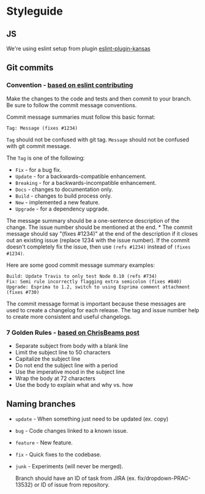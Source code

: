 # Styleguide

## JS
We're using eslint setup from plugin [eslint-plugin-kansas](../linters/eslint-plugin-kansas/README.md)
    

## Git commits
### Convention - [based on eslint contributing](https://eslint.org/docs/1.0.0/developer-guide/contributing#step-2-make-your-changes)
Make the changes to the code and tests and then commit to your branch. Be sure to follow the commit message conventions.

Commit message summaries must follow this basic format:

```
Tag: Message (fixes #1234)
```

`Tag` should not be confused with git tag.
`Message` should not be confused with git commit message.

The `Tag` is one of the following:

* `Fix` - for a bug fix.
* `Update` - for a backwards-compatible enhancement.
* `Breaking` - for a backwards-incompatible enhancement.
* `Docs` - changes to documentation only.
* `Build` - changes to build process only.
* `New` - implemented a new feature.
* `Upgrade` - for a dependency upgrade.

The message summary should be a one-sentence description of the change. The issue number should be mentioned at the end. * The commit message should say "(fixes #1234)" at the end of the description if it closes out an existing issue (replace 1234 with the issue number). If the commit doesn't completely fix the issue, then use `(refs #1234)` instead of `(fixes #1234)`.

Here are some good commit message summary examples:

```
Build: Update Travis to only test Node 0.10 (refs #734)
Fix: Semi rule incorrectly flagging extra semicolon (fixes #840)
Upgrade: Esprima to 1.2, switch to using Esprima comment attachment (fixes #730)
```

The commit message format is important because these messages are used to create a changelog for each release. The tag and issue number help to create more consistent and useful changelogs.

### 7 Golden Rules - [based on ChrisBeams post](https://chris.beams.io/posts/git-commit/)
- Separate subject from body with a blank line
- Limit the subject line to 50 characters
- Capitalize the subject line
- Do not end the subject line with a period
- Use the imperative mood in the subject line
- Wrap the body at 72 characters
- Use the body to explain what and why vs. how

## Naming branches 
- `update` - When something just need to be updated (ex. copy)
- `bug` - Code changes linked to a known issue.
- `feature` - New feature.
- `fix` - Quick fixes to the codebase.
- `junk` - Experiments (will never be merged).

  Branch should have an ID of task from JIRA (ex. fix/dropdown-PRAC-13532) or ID of issue from repository.

